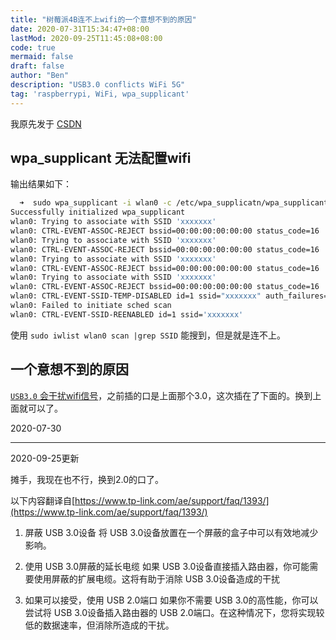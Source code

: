 ```yaml
---
title: "树莓派4B连不上wifi的一个意想不到的原因"
date: 2020-07-31T15:34:47+08:00
lastMod: 2020-09-25T11:45:08+08:00
code: true
mermaid: false
draft: false
author: "Ben"
description: "USB3.0 conflicts WiFi 5G"
tag: 'raspberrypi, WiFi, wpa_supplicant'
---
```


我原先发于 [CSDN](https://blog.csdn.net/BenSYZ)

## wpa_supplicant 无法配置wifi
输出结果如下：
```sh
  ➜  sudo wpa_supplicant -i wlan0 -c /etc/wpa_supplicatn/wpa_supplicant.conf
Successfully initialized wpa_supplicant
wlan0: Trying to associate with SSID 'xxxxxxx'
wlan0: CTRL-EVENT-ASSOC-REJECT bssid=00:00:00:00:00:00 status_code=16
wlan0: Trying to associate with SSID 'xxxxxxx'
wlan0: CTRL-EVENT-ASSOC-REJECT bssid=00:00:00:00:00:00 status_code=16
wlan0: Trying to associate with SSID 'xxxxxxx'
wlan0: CTRL-EVENT-ASSOC-REJECT bssid=00:00:00:00:00:00 status_code=16
wlan0: Trying to associate with SSID 'xxxxxxx'
wlan0: CTRL-EVENT-ASSOC-REJECT bssid=00:00:00:00:00:00 status_code=16
wlan0: CTRL-EVENT-SSID-TEMP-DISABLED id=1 ssid="xxxxxxx" auth_failures=1 duration=10 reason=CONN_FAILED
wlan0: Failed to initiate sched scan
wlan0: CTRL-EVENT-SSID-REENABLED id=1 ssid='xxxxxxx'
```
使用 `sudo iwlist wlan0 scan |grep SSID` 能搜到，但是就是连不上。

## 一个意想不到的原因
[`USB3.0` 会干扰wifi信号](https://www.zhihu.com/question/28422159)，之前插的口是上面那个3.0，这次插在了下面的。换到上面就可以了。

2020-07-30

---
2020-09-25更新

摊手，我现在也不行，换到2.0的口了。

以下内容翻译自[https://www.tp-link.com/ae/support/faq/1393/](https://www.tp-link.com/ae/support/faq/1393/)

1. 屏蔽 USB 3.0设备
将 USB 3.0设备放置在一个屏蔽的盒子中可以有效地减少影响。

2. 使用 USB 3.0屏蔽的延长电缆
如果 USB 3.0设备直接插入路由器，你可能需要使用屏蔽的扩展电缆。这将有助于消除 USB 3.0设备造成的干扰

3. 如果可以接受，使用 USB 2.0端口
如果你不需要 USB 3.0的高性能，你可以尝试将 USB 3.0设备插入路由器的 USB 2.0端口。在这种情况下，您将实现较低的数据速率，但消除所造成的干扰。
